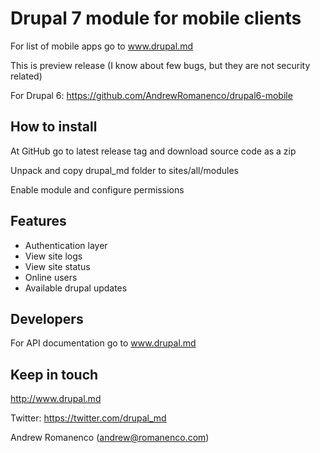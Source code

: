 Drupal 7 module for mobile clients
===========================

For list of mobile apps go to www.drupal.md

This is preview release (I know about few bugs, but they are not security related)

For Drupal 6: https://github.com/AndrewRomanenco/drupal6-mobile


How to install
---------------------------

At GitHub go to latest release tag and download source code as a zip

Unpack and copy drupal_md folder to sites/all/modules

Enable module and configure permissions


Features
---------------------------

* Authentication layer
* View site logs
* View site status
* Online users
* Available drupal updates


Developers
---------------------------

For API documentation go to www.drupal.md


Keep in touch
---------------------------
http://www.drupal.md

Twitter: https://twitter.com/drupal_md

Andrew Romanenco (andrew@romanenco.com)